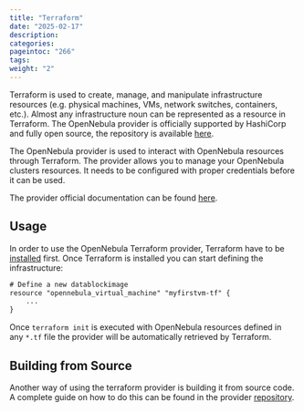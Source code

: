 ```yaml
---
title: "Terraform"
date: "2025-02-17"
description:
categories:
pageintoc: "266"
tags:
weight: "2"
---
```


<a id="terraform"></a>

<!--# Terraform OpenNebula Provider -->

Terraform is used to create, manage, and manipulate infrastructure resources (e.g. physical machines, VMs, network switches, containers, etc.). Almost any infrastructure noun can be represented as a resource in Terraform. The OpenNebula provider is officially supported by HashiCorp and fully open source, the repository is available [here](https://github.com/OpenNebula/terraform-provider-opennebula).

The OpenNebula provider is used to interact with OpenNebula resources through Terraform. The provider allows you to manage your OpenNebula clusters resources. It needs to be configured with proper credentials before it can be used.

The provider official documentation can be found [here](https://www.terraform.io/docs/providers/opennebula/index.html).

## Usage

In order to use the OpenNebula Terraform provider, Terraform have to be [installed](https://learn.hashicorp.com/terraform/getting-started/install.html) first. Once Terraform is installed you can start defining the infrastructure:

```default
# Define a new datablockimage
resource "opennebula_virtual_machine" "myfirstvm-tf" {
    ...
}
```

Once `terraform init` is executed with OpenNebula resources defined in any `*.tf` file the provider will be automatically retrieved by Terraform.

## Building from Source

Another way of using the terraform provider is building it from source code. A complete guide on how to do this can be found in the provider [repository](https://github.com/OpenNebula/terraform-provider-opennebula#from-source).
